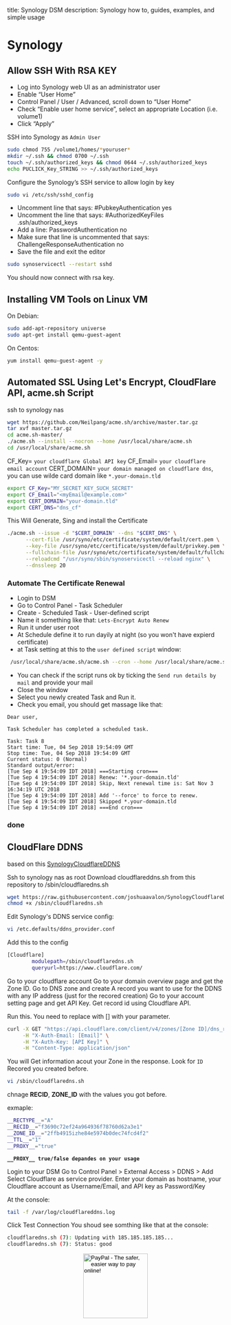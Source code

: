 title: Synology DSM
description: Synology how to, guides, examples, and simple usage

# Synology

## Allow SSH With RSA KEY

* Log into Synology web UI as an administrator user
* Enable “User Home”
* Control Panel / User / Advanced, scroll down to “User Home”
* Check “Enable user home service”, select an appropriate Location (i.e. volume1)
* Click “Apply”

SSH into Synology as `Admin User`

```bash
sudo chmod 755 /volume1/homes/*youruser*
mkdir ~/.ssh && chmod 0700 ~/.ssh
touch ~/.ssh/authorized_keys && chmod 0644 ~/.ssh/authorized_keys
echo PUCLICK_Key_STRING >> ~/.ssh/authorized_keys
```

Configure the Synology’s SSH service to allow login by key

```bash
sudo vi /etc/ssh/sshd_config
```

* Uncomment line that says: #PubkeyAuthentication yes
* Uncomment the line that says: #AuthorizedKeyFiles .ssh/authorized_keys
* Add a line: PasswordAuthentication no
* Make sure that line is uncommented that says: ChallengeResponseAuthentication no
* Save the file and exit the editor

```bash
sudo synoservicectl --restart sshd
```

You should now connect with rsa key.

## Installing VM Tools on Linux VM

On Debian:

```bash
sudo add-apt-repository universe
sudo apt-get install qemu-guest-agent
```

On Centos:

```bash
yum install qemu-guest-agent -y
```

## Automated SSL Using Let's Encrypt, CloudFlare API, acme.sh Script

ssh to synology nas

```bash
wget https://github.com/Neilpang/acme.sh/archive/master.tar.gz
tar xvf master.tar.gz
cd acme.sh-master/
./acme.sh --install --nocron --home /usr/local/share/acme.sh
cd /usr/local/share/acme.sh
```

CF_Key= `your cloudflare Global API key`
CF_Email= `your cloudflare email account`
CERT_DOMAIN= `your domain managed on cloudflare dns`, you can use wilde card domain like `*.your-domain.tld`

```bash
export CF_Key="MY_SECRET_KEY_SUCH_SECRET"
export CF_Email="<myEmail@example.com>"
export CERT_DOMAIN="your-domain.tld"
export CERT_DNS="dns_cf"
```

This Will Generate, Sing and install the Certificate

```bash
./acme.sh --issue -d "$CERT_DOMAIN" --dns "$CERT_DNS" \
      --cert-file /usr/syno/etc/certificate/system/default/cert.pem \
      --key-file /usr/syno/etc/certificate/system/default/privkey.pem \
      --fullchain-file /usr/syno/etc/certificate/system/default/fullchain.pem \
      --reloadcmd "/usr/syno/sbin/synoservicectl --reload nginx" \
      --dnssleep 20
```

### Automate The Certificate Renewal

* Login to DSM
* Go to Control Panel - Task Scheduler
* Create - Scheduled Task - User-defined script
* Name it something like that: `Lets-Encrypt Auto Renew`
* Run it under user root
* At Schedule define it to run dayily at night (so you won't have expierd certificate)
* at Task setting at this to the `user defined script` window:

```bash
 /usr/local/share/acme.sh/acme.sh --cron --home /usr/local/share/acme.sh/
```

* You can check if the script runs ok by ticking the `Send run details by mail` and provide your mail
* Close the window
* Select you newly created Task and Run it.
* Check you email, you should get massage like that:

```qoute
Dear user,

Task Scheduler has completed a scheduled task.

Task: Task 8
Start time: Tue, 04 Sep 2018 19:54:09 GMT
Stop time: Tue, 04 Sep 2018 19:54:09 GMT
Current status: 0 (Normal)
Standard output/error:
[Tue Sep 4 19:54:09 IDT 2018] ===Starting cron===
[Tue Sep 4 19:54:09 IDT 2018] Renew: '*.your-domain.tld'
[Tue Sep 4 19:54:09 IDT 2018] Skip, Next renewal time is: Sat Nov 3 16:34:19 UTC 2018
[Tue Sep 4 19:54:09 IDT 2018] Add '--force' to force to renew.
[Tue Sep 4 19:54:09 IDT 2018] Skipped *.your-domain.tld
[Tue Sep 4 19:54:09 IDT 2018] ===End cron===
```

### done

## CloudFlare DDNS

based on this [SynologyCloudflareDDNS](https://github.com/joshuaavalon/SynologyCloudflareDDNS)

Ssh to synology nas as root
Download cloudflareddns.sh from this repository to /sbin/cloudflaredns.sh

```bash
wget https://raw.githubusercontent.com/joshuaavalon/SynologyCloudflareDDNS/master/cloudflareddns.sh -O /sbin/cloudflaredns.sh
chmod +x /sbin/cloudflaredns.sh
```

Edit Synology's DDNS service config:

```bash
vi /etc.defaults/ddns_provider.conf
```

Add this to the config

```bash
[Cloudflare]
        modulepath=/sbin/cloudflaredns.sh
        queryurl=https://www.cloudflare.com/
```

Go to your cloudflare account
Go to your domain overview page and get the Zone ID.
Go to DNS zone and create A record you want to use for the DDNS with any IP address (just for the recored creation)
Go to your account setting page and get API Key.
Get record id using Cloudflare API.

Run this. You need to replace with [] with your parameter.

```bash
curl -X GET "https://api.cloudflare.com/client/v4/zones/[Zone ID]/dns_records" \
     -H "X-Auth-Email: [Email]" \
     -H "X-Auth-Key: [API Key]" \
     -H "Content-Type: application/json"
```

You will Get information acout your Zone in the response. Look for `ID` Recored you created before.

```bash
vi /sbin/cloudflaredns.sh
```

chnage **RECID**, **ZONE_ID** with the values you got before.

exmaple:

```bash
__RECTYPE__="A"
__RECID__="f3690c72ef24a964936f78760d62a3e1"
__ZONE_ID__="2ffb4915izhe84e5974b0dec74fcd4f2"
__TTL__="1"
__PROXY__="true"
```

**`__PROXY__ true/false depandes on your usage`**

Login to your DSM
Go to Control Panel > External Access > DDNS > Add
Select Cloudflare as service provider. Enter your domain as hostname, your Cloudflare account as Username/Email, and API key as Password/Key

At the console:

```bash
tail -f /var/log/cloudflareddns.log
```

Click Test Connection
You shoud see somthing like that at the console:

```bash
cloudflaredns.sh (7): Updating with 185.185.185.185...
cloudflaredns.sh (7): Status: good
```

<!-- Donation Button -->
<form action="https://www.paypal.com/cgi-bin/webscr" method="post" target="_top" align="center"><input type="hidden" name="cmd" value="_s-xclick"><input type="hidden" name="hosted_button_id" value="Q94AU5RUD4X6A"><input type="image" src="https://raw.githubusercontent.com/fire1ce/3os.org/gh-pages/assets/images/beerDonation.png" width="150px" border="0" name="submit" alt="PayPal - The safer, easier way to pay online!"></form>
<!-- Donation Button -->